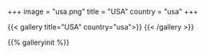+++
image = "usa.png"
title = "USA"
country = "usa"
+++

{{< gallery title="USA" country="usa">}}
{{< /gallery >}}

{{% galleryinit %}}
